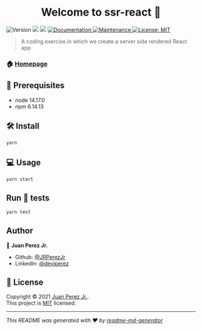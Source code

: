 <h1 align="center">Welcome to ssr-react 👋</h1>
<p>
  <img alt="Version" src="https://img.shields.io/badge/version-1.0.0-blue.svg?cacheSeconds=2592000" />
  <img src="https://img.shields.io/badge/node-14.17.0-blue.svg" />
  <img src="https://img.shields.io/badge/npm-6.14.13-blue.svg" />
  <a href="https://github.com/JRPerezJr/complete-junior-to-senior-ssr-react#readme" target="_blank">
    <img alt="Documentation" src="https://img.shields.io/badge/documentation-yes-brightgreen.svg" />
  </a>
  <a href="https://github.com/JRPerezJr/complete-junior-to-senior-ssr-react/graphs/commit-activity" target="_blank">
    <img alt="Maintenance" src="https://img.shields.io/badge/Maintained%3F-yes-green.svg" />
  </a>
  <a href="https://github.com/JRPerezJr/complete-junior-to-senior-ssr-react/blob/master/LICENSE" target="_blank">
    <img alt="License: MIT" src="https://img.shields.io/github/license/JRPerezJr/ssr-react" />
  </a>
</p>

> A coding exercise in which we create a server side rendered React app

### 🏠 [Homepage](https://github.com/JRPerezJr/complete-junior-to-senior-ssr-react)

## 📐 Prerequisites

- node 14.17.0
- npm 6.14.13

## 🛠 Install

```sh
yarn
```

## 💻 Usage

```sh
yarn start
```

## Run 🧪 tests

```sh
yarn test
```

## Author

👤 **Juan Perez Jr.**

* Github: [@JRPerezJr](https://github.com/JRPerezJr)
* LinkedIn: [@devjperez](https://linkedin.com/in/devjperez)


## 📝 License

Copyright © 2021 [Juan Perez Jr.](https://github.com/JRPerezJr).<br />
This project is [MIT](https://github.com/JRPerezJr/complete-junior-to-senior-ssr-react/blob/master/LICENSE) licensed.

***
_This README was generated with ❤️ by [readme-md-generator](https://github.com/kefranabg/readme-md-generator)_